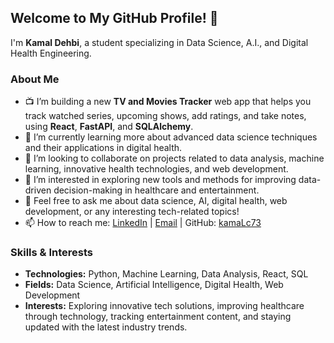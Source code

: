 ## Welcome to My GitHub Profile! 👋

I'm **Kamal Dehbi**, a student specializing in Data Science, A.I., and Digital Health Engineering.

### About Me

- 📺 I’m building a new **TV and Movies Tracker** web app that helps you track watched series, upcoming shows, add ratings, and take notes, using **React**, **FastAPI**, and **SQLAlchemy**.
- 🌱 I’m currently learning more about advanced data science techniques and their applications in digital health.
- 👯 I’m looking to collaborate on projects related to data analysis, machine learning, innovative health technologies, and web development.
- 🤔 I’m interested in exploring new tools and methods for improving data-driven decision-making in healthcare and entertainment.
- 💬 Feel free to ask me about data science, AI, digital health, web development, or any interesting tech-related topics!
- 📫 How to reach me: [LinkedIn](https://www.linkedin.com/in/kamal-dehbi/) | [Email](mailto:kamaldehbi0114@gmail.com) | GitHub: [kamaLc73](https://github.com/kamaLc73)

### Skills & Interests

- **Technologies:** Python, Machine Learning, Data Analysis, React, SQL
- **Fields:** Data Science, Artificial Intelligence, Digital Health, Web Development
- **Interests:** Exploring innovative tech solutions, improving healthcare through technology, tracking entertainment content, and staying updated with the latest industry trends.
